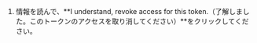 1. 情報を読んで、**I understand, revoke access for this token.（了解しました。このトークンのアクセスを取り消してください）**をクリックしてください。
